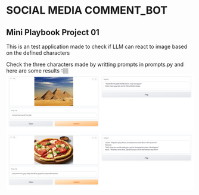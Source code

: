# SOCIAL MEDIA COMMENT_BOT
## Mini Playbook Project 01
This is an test application made to check if LLM can react to image based on the defined characters

Check the three characters made by writting prompts in prompts.py 
and here are some results 👇🏽
![alt text](Images/1.png)
![alt text](Images/2.png)
